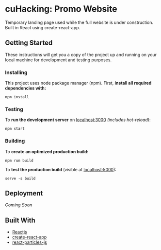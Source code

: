 # cuHacking: Promo Website

Temporary landing page used while the full website is under construction. Built in React using create-react-app. 


## Getting Started

These instructions will get you a copy of the project up and running on your local machine for development and testing purposes. 

### Installing
This project uses node package manager (npm). First, **install all required dependencies with:**

```
npm install
```

### Testing
To **run the development server** on [localhost:3000](localhost:3000) *(includes hot-reload)*: 

```
npm start
```

### Building
To **create an optimized production build:**

```
npm run build
```

To **test the production build** (visible at [localhost:5000](localhost:5000)): 

```
serve -s build
``` 

## Deployment

*Coming Soon*

## Built With

* [Reactjs](https://reactjs.org/docs/getting-started.html)
* [create-react-app](https://github.com/facebook/create-react-app)
* [react-particles-js](https://github.com/Wufe/react-particles-js)
